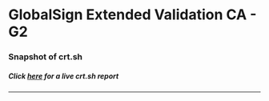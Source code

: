 # GlobalSign Extended Validation CA - G2
### Snapshot of crt.sh
##### Click [here](https://crt.sh/?q=6C368F05EA9318948A60294B1FC45E7B8B3B0D765568693F0669B50CF4894056) for a live crt.sh report

---
